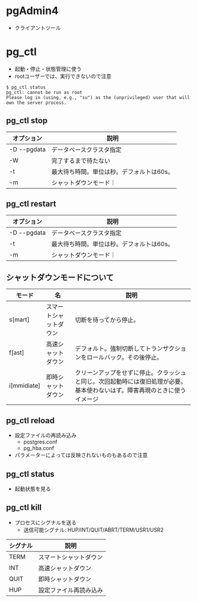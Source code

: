 # pgAdmin4
- クライアントツール

# pg_ctl
- 起動・停止・状態管理に使う
- rootユーザーでは、実行できないので注意
```
$ pg_ctl status
pg_ctl: cannot be run as root
Please log in (using, e.g., "su") as the (unprivileged) user that will own the server process.
```

## pg_ctl stop

|オプション|説明|
|---|---|
|-D --pgdata|データベースクラスタ指定|
|-W|完了するまで待たない|
|-t|最大待ち時間。単位は秒。デフォルトは60s。|
|-m|シャットダウンモード｜

## pg_ctl restart

|オプション|説明|
|---|---|
|-D --pgdata|データベースクラスタ指定|
|-t|最大待ち時間。単位は秒。デフォルトは60s。|
|-m|シャットダウンモード｜

## **シャットダウンモード**について
|モード|名|説明|
|---|---|---|
|s[mart]|スマートシャットダウン|切断を待ってから停止。|
|f[ast]|高速シャットダウン|デフォルト。強制切断してトランザクションをロールバック。その後停止。|
|i[mmidiate]|即時シャットダウン|クリーンアップをせずに停止。クラッシュと同じ。次回起動時には復旧処理が必要。基本使わないはず。障害再現のときに使うイメージ|

## pg_ctl reload
- 設定ファイルの再読み込み
    - postgres.conf
    - pg_hba.conf
- パラメーターによっては反映されないものもあるので注意


## pg_ctl status
- 起動状態を見る

## pg_ctl kill
- プロセスにシグナルを送る
    - 送信可能シグナル: HUP/INT/QUIT/ABRT/TERM/USR1/USR2

|シグナル|説明|
|---|---|
|TERM|スマートシャットダウン|
|INT|高速シャットダウン|
|QUIT|即時シャットダウン|
|HUP|設定ファイル再読み込み|